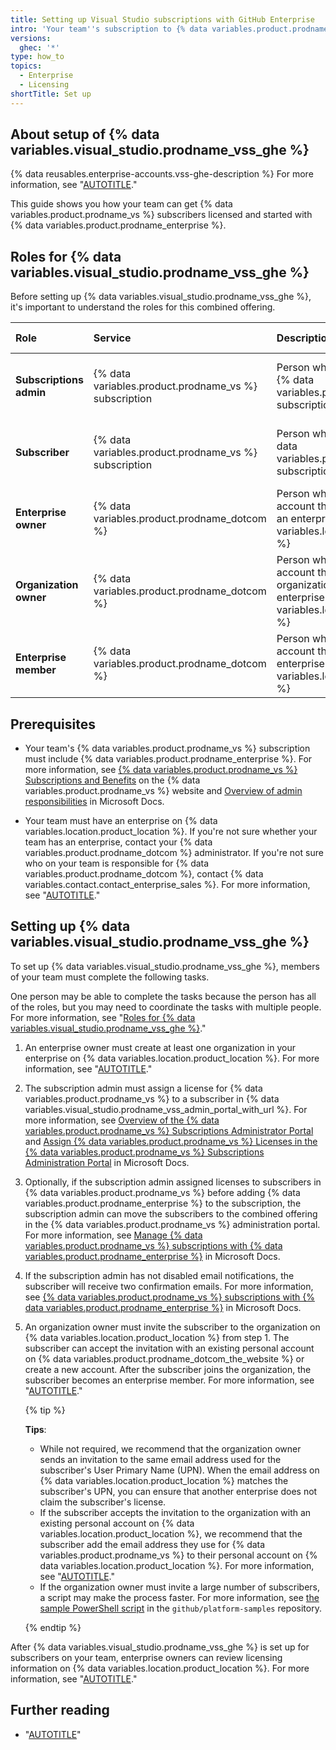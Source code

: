 ```yaml
---
title: Setting up Visual Studio subscriptions with GitHub Enterprise
intro: 'Your team''s subscription to {% data variables.product.prodname_vs %} can also provide access to {% data variables.product.prodname_enterprise %}.'
versions:
  ghec: '*'
type: how_to
topics:
  - Enterprise
  - Licensing
shortTitle: Set up
---
```


## About setup of {% data variables.visual_studio.prodname_vss_ghe %}

{% data reusables.enterprise-accounts.vss-ghe-description %} For more information, see "[AUTOTITLE](/billing/managing-licenses-for-visual-studio-subscriptions-with-github-enterprise/about-visual-studio-subscriptions-with-github-enterprise)."

This guide shows you how your team can get {% data variables.product.prodname_vs %} subscribers licensed and started with {% data variables.product.prodname_enterprise %}.

## Roles for {% data variables.visual_studio.prodname_vss_ghe %}

Before setting up {% data variables.visual_studio.prodname_vss_ghe %}, it's important to understand the roles for this combined offering.

| Role | Service | Description | More information |
| :- | :- | :- | :- |
| **Subscriptions admin** | {% data variables.product.prodname_vs %} subscription | Person who assigns licenses for {% data variables.product.prodname_vs %} subscription | [Overview of admin responsibilities](https://docs.microsoft.com/en-us/visualstudio/subscriptions/admin-responsibilities) in Microsoft Docs |
| **Subscriber** | {% data variables.product.prodname_vs %} subscription | Person who uses a license for {% data variables.product.prodname_vs %} subscription | [Visual Studio Subscriptions documentation](https://docs.microsoft.com/en-us/visualstudio/subscriptions/) in Microsoft Docs |
| **Enterprise owner** | {% data variables.product.prodname_dotcom %} | Person who has a personal account that's an administrator of an enterprise on {% data variables.location.product_location %} | "[AUTOTITLE](/admin/user-management/managing-users-in-your-enterprise/roles-in-an-enterprise#enterprise-owner)" |
| **Organization owner** | {% data variables.product.prodname_dotcom %} | Person who has a personal account that's an owner of an organization in your team's enterprise on {% data variables.location.product_location %} | "[AUTOTITLE](/organizations/managing-peoples-access-to-your-organization-with-roles/roles-in-an-organization#organization-owners)" |
| **Enterprise member** | {% data variables.product.prodname_dotcom %} | Person who has a personal account that's a member of an enterprise on {% data variables.location.product_location %} | "[AUTOTITLE](/admin/user-management/managing-users-in-your-enterprise/roles-in-an-enterprise#enterprise-members)"  |

## Prerequisites

* Your team's {% data variables.product.prodname_vs %} subscription must include {% data variables.product.prodname_enterprise %}. For more information, see [{% data variables.product.prodname_vs %} Subscriptions and Benefits](https://visualstudio.microsoft.com/subscriptions/) on the {% data variables.product.prodname_vs %} website and [Overview of admin responsibilities](https://docs.microsoft.com/en-us/visualstudio/subscriptions/admin-responsibilities) in Microsoft Docs.

* Your team must have an enterprise on {% data variables.location.product_location %}. If you're not sure whether your team has an enterprise, contact your {% data variables.product.prodname_dotcom %} administrator. If you're not sure who on your team is responsible for {% data variables.product.prodname_dotcom %}, contact {% data variables.contact.contact_enterprise_sales %}. For more information, see "[AUTOTITLE](/admin/overview/about-enterprise-accounts)."

## Setting up {% data variables.visual_studio.prodname_vss_ghe %}

To set up {% data variables.visual_studio.prodname_vss_ghe %}, members of your team must complete the following tasks.

One person may be able to complete the tasks because the person has all of the roles, but you may need to coordinate the tasks with multiple people. For more information, see "[Roles for {% data variables.visual_studio.prodname_vss_ghe %}](#roles-for-visual-studio-subscriptions-with-github-enterprise)."

1. An enterprise owner must create at least one organization in your enterprise on {% data variables.location.product_location %}. For more information, see "[AUTOTITLE](/admin/user-management/managing-organizations-in-your-enterprise/adding-organizations-to-your-enterprise)."

1. The subscription admin must assign a license for {% data variables.product.prodname_vs %} to a subscriber in {% data variables.visual_studio.prodname_vss_admin_portal_with_url %}. For more information, see [Overview of the {% data variables.product.prodname_vs %} Subscriptions Administrator Portal](https://docs.microsoft.com/en-us/visualstudio/subscriptions/using-admin-portal) and [Assign {% data variables.product.prodname_vs %} Licenses in the {% data variables.product.prodname_vs %} Subscriptions Administration Portal](https://docs.microsoft.com/en-us/visualstudio/subscriptions/assign-license) in Microsoft Docs.

1. Optionally, if the subscription admin assigned licenses to subscribers in {% data variables.product.prodname_vs %} before adding {% data variables.product.prodname_enterprise %} to the subscription, the subscription admin can move the subscribers to the combined offering in the {% data variables.product.prodname_vs %} administration portal. For more information, see [Manage {% data variables.product.prodname_vs %} subscriptions with {% data variables.product.prodname_enterprise %}](https://docs.microsoft.com/en-us/visualstudio/subscriptions/assign-github#moving-to-visual-studio-with-github-enterprise) in Microsoft Docs.

1. If the subscription admin has not disabled email notifications, the subscriber will receive two confirmation emails. For more information, see [{% data variables.product.prodname_vs %} subscriptions with {% data variables.product.prodname_enterprise %}](https://docs.microsoft.com/en-us/visualstudio/subscriptions/access-github#what-is-the-visual-studio-subscription-with-github-enterprise-setup-process) in Microsoft Docs.

1. An organization owner must invite the subscriber to the organization on {% data variables.location.product_location %} from step 1. The subscriber can accept the invitation with an existing personal account on {% data variables.product.prodname_dotcom_the_website %} or create a new account. After the subscriber joins the organization, the subscriber becomes an enterprise member. For more information, see "[AUTOTITLE](/organizations/managing-membership-in-your-organization/inviting-users-to-join-your-organization)."

   {% tip %}

   **Tips**:

   * While not required, we recommend that the organization owner sends an invitation to the same email address used for the subscriber's User Primary Name (UPN). When the email address on {% data variables.location.product_location %} matches the subscriber's UPN, you can ensure that another enterprise does not claim the subscriber's license.
   * If the subscriber accepts the invitation to the organization with an existing personal account on {% data variables.location.product_location %}, we recommend that the subscriber add the email address they use for {% data variables.product.prodname_vs %} to their personal account on {% data variables.location.product_location %}. For more information, see "[AUTOTITLE](/account-and-profile/setting-up-and-managing-your-personal-account-on-github/managing-email-preferences/adding-an-email-address-to-your-github-account)."
   * If the organization owner must invite a large number of subscribers, a script may make the process faster. For more information, see [the sample PowerShell script](https://github.com/github/platform-samples/blob/master/api/powershell/invite_members_to_org.ps1) in the `github/platform-samples` repository.

    {% endtip %}

After {% data variables.visual_studio.prodname_vss_ghe %} is set up for subscribers on your team, enterprise owners can review licensing information on {% data variables.location.product_location %}. For more information, see "[AUTOTITLE](/billing/managing-the-plan-for-your-github-account/viewing-the-subscription-and-usage-for-your-enterprise-account)."

## Further reading

* "[AUTOTITLE](/get-started/onboarding/getting-started-with-github-enterprise-cloud)"
